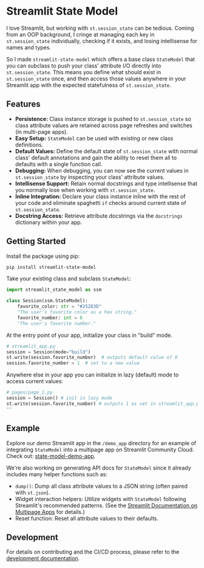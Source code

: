 # Streamlit State Model

I love Streamlit, but working with `st.session_state` can be tedious. Coming from an OOP background, I cringe at managing each key in `st.session_state` individually, checking if it exists, and losing intellisense for names and types.

So I made `streamlit-state-model` which offers a base class `StateModel` that you can subclass to push your class' attribute I/O directly into `st.session_state`. This means you define what should exist in `st.session_state` once, and then access those values anywhere in your Streamlit app with the expected statefulness of `st.session_state`.

## Features

- **Persistence:** Class instance storage is pushed to `st.session_state` so class attribute values are retained across page refreshes and switches (in multi-page apps).
- **Easy Setup:** `StateModel` can be used with existing or new class definitions.
- **Default Values:** Define the default state of `st.session_state` with normal class' default annotations and gain the ability to reset them all to defaults with a single function call. 
- **Debugging:** When debugging, you can now see the current values in `st.session_state` by inspecting your class' attribute values.
- **Intellisense Support:** Retain normal docstrings and type intellisense that you normally lose when working with `st.session_state`.
- **Inline Integration:** Declare your class instance inline with the rest of your code and eliminate spaghetti `if` checks around current state of `st.session_state`.
- **Docstring Access:** Retrieve attribute docstrings via the `docstrings` dictionary within your app.

## Getting Started

Install the package using pip:

```bash
pip install streamlit-state-model
```  

Take your existing class and subclass `StateModel`:
```python
import streamlit_state_model as ssm 

class Session(ssm.StateModel):
    favorite_color: str = "#252D3D"
    "The user's favorite color as a hex string."
    favorite_number: int = 0
    "The user's favorite number."
```
  
At the entry point of your app, initialize your class in "build" mode.
```python 
# streamlit_app.py
session = Session(mode="build")
st.write(session.favorite_number)  # outputs default value of 0
session.favorite_number = 1  # set to a new value 
```
Anywhere else in your app you can initialize in lazy (default) mode to access current values:
```python
# pages/page_1.py
session = Session() # init in lazy mode
st.write(session.favorite_number) # outputs 1 as set in streamlit_app.py  
""
```  

## Example

Explore our demo Streamlit app in the `/demo_app` directory for an example of integrating `StateModel` into a multipage app on Streamlit Community Cloud. Check out: [state-model-demo-app](https://state-model-demo-app.streamlit.app/).

We're also working on generating API docs for `StateModel` since it already includes many helper functions such as:
- `dump()`: Dump all class attribute values to a JSON string (often paired with `st.json`).
- Widget interaction helpers: Utilize widgets with `StateModel` following Streamlit's recommended patterns. (See the [Streamlit Documentation on Multipage Apps](https://docs.streamlit.io/develop/concepts/multipage-apps/widgets) for details.)
- Reset function: Reset all attribute values to their defaults.

## Development

For details on contributing and the CI/CD process, please refer to the [development documentation](docs/development.md).